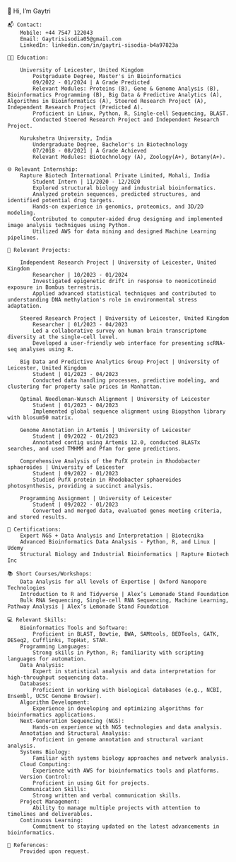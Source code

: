 👋 Hi, I’m Gaytri

    📬 Contact:
        Mobile: +44 7547 122043
        Email: Gaytrisisodia05@gmail.com
        LinkedIn: linkedin.com/in/gaytri-sisodia-b4a97823a

    👩‍🎓 Education:

        University of Leicester, United Kingdom
            Postgraduate Degree, Master's in Bioinformatics
            09/2022 - 01/2024 | A Grade Predicted
            Relevant Modules: Proteins (B), Gene & Genome Analysis (B), Bioinformatics Programming (B), Big Data & Predictive Analytics (A), Algorithms in Bioinformatics (A), Steered Research Project (A), Independent Research Project (Predicted A).
            Proficient in Linux, Python, R, Single-cell Sequencing, BLAST.
            Conducted Steered Research Project and Independent Research Project.

        Kurukshetra University, India
            Undergraduate Degree, Bachelor's in Biotechnology
            07/2018 - 08/2021 | A Grade Achieved
            Relevant Modules: Biotechnology (A), Zoology(A+), Botany(A+).

    🌐 Relevant Internship:
        Rapture Biotech International Private Limited, Mohali, India
            Student Intern | 11/2020 - 12/2020
            Explored structural biology and industrial bioinformatics.
            Analyzed protein sequences, predicted structures, and identified potential drug targets.
            Hands-on experience in genomics, proteomics, and 3D/2D modeling.
            Contributed to computer-aided drug designing and implemented image analysis techniques using Python.
            Utilized AWS for data mining and designed Machine Learning pipelines.

    🚀 Relevant Projects:

        Independent Research Project | University of Leicester, United Kingdom
            Researcher | 10/2023 - 01/2024
            Investigated epigenetic drift in response to neonicotinoid exposure in Bombus terrestris.
            Applied advanced statistical techniques and contributed to understanding DNA methylation's role in environmental stress adaptation.

        Steered Research Project | University of Leicester, United Kingdom
            Researcher | 01/2023 - 04/2023
            Led a collaborative survey on human brain transcriptome diversity at the single-cell level.
            Developed a user-friendly web interface for presenting scRNA-seq analyses using R.

        Big Data and Predictive Analytics Group Project | University of Leicester, United Kingdom
            Student | 01/2023 - 04/2023
            Conducted data handling processes, predictive modeling, and clustering for property sale prices in Manhattan.

        Optimal Needleman-Wunsch Alignment | University of Leicester
            Student | 01/2023 - 04/2023
            Implemented global sequence alignment using Biopython library with blosum50 matrix.

        Genome Annotation in Artemis | University of Leicester
            Student | 09/2022 - 01/2023
            Annotated contig using Artemis 12.0, conducted BLASTx searches, and used TMHMM and Pfam for gene predictions.

        Comprehensive Analysis of the PufX protein in Rhodobacter sphaeroides | University of Leicester
            Student | 09/2022 - 01/2023
            Studied PufX protein in Rhodobacter sphaeroides photosynthesis, providing a succinct analysis.

        Programming Assignment | University of Leicester
            Student | 09/2022 - 01/2023
            Converted and merged data, evaluated genes meeting criteria, and stored results.

    📜 Certifications:
        Expert NGS + Data Analysis and Interpretation | Biotecnika
        Advanced Bioinformatics Data Analysis - Python, R, and Linux | Udemy
        Structural Biology and Industrial Bioinformatics | Rapture Biotech Inc

    📚 Short Courses/Workshops:
        Data Analysis for all levels of Expertise | Oxford Nanopore Technologies
        Introduction to R and Tidyverse | Alex’s Lemonade Stand Foundation
        Bulk RNA Sequencing, Single-cell RNA Sequencing, Machine Learning, Pathway Analysis | Alex’s Lemonade Stand Foundation

    💻 Relevant Skills:
        Bioinformatics Tools and Software:
            Proficient in BLAST, Bowtie, BWA, SAMtools, BEDTools, GATK, DESeq2, Cufflinks, TopHat, STAR.
        Programming Languages:
            Strong skills in Python, R; familiarity with scripting languages for automation.
        Data Analysis:
            Expert in statistical analysis and data interpretation for high-throughput sequencing data.
        Databases:
            Proficient in working with biological databases (e.g., NCBI, Ensembl, UCSC Genome Browser).
        Algorithm Development:
            Experience in developing and optimizing algorithms for bioinformatics applications.
        Next-Generation Sequencing (NGS):
            Hands-on experience with NGS technologies and data analysis.
        Annotation and Structural Analysis:
            Proficient in genome annotation and structural variant analysis.
        Systems Biology:
            Familiar with systems biology approaches and network analysis.
        Cloud Computing:
            Experience with AWS for bioinformatics tools and platforms.
        Version Control:
            Proficient in using Git for projects.
        Communication Skills:
            Strong written and verbal communication skills.
        Project Management:
            Ability to manage multiple projects with attention to timelines and deliverables.
        Continuous Learning:
            Commitment to staying updated on the latest advancements in bioinformatics.

    📝 References:
        Provided upon request.

